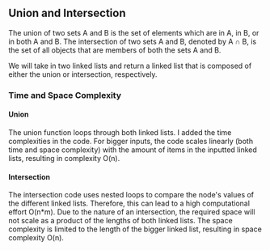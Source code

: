 ## Union and Intersection
The union of two sets A and B is the set of elements which are in A, in B, or in both A and B. The intersection of two sets A and B, denoted by A ∩ B, is the set of all objects that are members of both the sets A and B.

We will take in two linked lists and return a linked list that is composed of either the union or intersection, respectively.

### Time and Space Complexity
#### Union
The union function loops through both linked lists. I added the time complexities in the code. For bigger inputs, the code scales linearly (both time and space complexity) with the amount of items in the inputted linked lists, resulting in complexity O(n).

#### Intersection
The intersection code uses nested loops to compare the node's values of the different linked lists. Therefore, this can lead to a high computational effort O(n*m). Due to the nature of an intersection, the required space will not scale as a product of the lengths of both linked lists. The space complexity is limited to the length of the bigger linked list, resulting in space complexity O(n).
